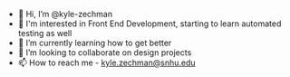 - 👋 Hi, I’m @kyle-zechman
- 👀 I'm interested in Front End Development, starting to learn automated testing as well
- 🌱 I’m currently learning how to get better
- 💞️ I’m looking to collaborate on design projects
- 📫 How to reach me - kyle.zechman@snhu.edu

<!---
kyle-zechman/kyle-zechman is a ✨ special ✨ repository because its `README.md` (this file) appears on your GitHub profile.
You can click the Preview link to take a look at your changes.
--->
